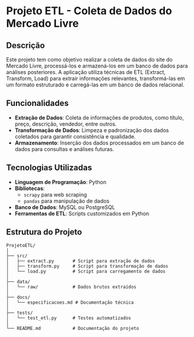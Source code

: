 # Projeto ETL - Coleta de Dados do Mercado Livre

## Descrição

Este projeto tem como objetivo realizar a coleta de dados do site do Mercado Livre, processá-los e armazená-los em um banco de dados para análises posteriores. A aplicação utiliza técnicas de ETL (Extract, Transform, Load) para extrair informações relevantes, transformá-las em um formato estruturado e carregá-las em um banco de dados relacional.

## Funcionalidades

- **Extração de Dados**: Coleta de informações de produtos, como título, preço, descrição, vendedor, entre outros.
- **Transformação de Dados**: Limpeza e padronização dos dados coletados para garantir consistência e qualidade.
- **Armazenamento**: Inserção dos dados processados em um banco de dados para consultas e análises futuras.

## Tecnologias Utilizadas

- **Linguagem de Programação**: Python
- **Bibliotecas**: 
    - `scrapy` para web scraping
    - `pandas` para manipulação de dados
- **Banco de Dados**: MySQL ou PostgreSQL
- **Ferramentas de ETL**: Scripts customizados em Python

## Estrutura do Projeto

```
ProjetoETL/
│
├── src/
│   ├── extract.py       # Script para extração de dados
│   ├── transform.py     # Script para transformação de dados
│   └── load.py          # Script para carregamento de dados
│
├── data/
│   └── raw/             # Dados brutos extraídos
│
├── docs/
│   └── especificacoes.md # Documentação técnica
│
├── tests/
│   └── test_etl.py      # Testes automatizados
│
└── README.md            # Documentação do projeto